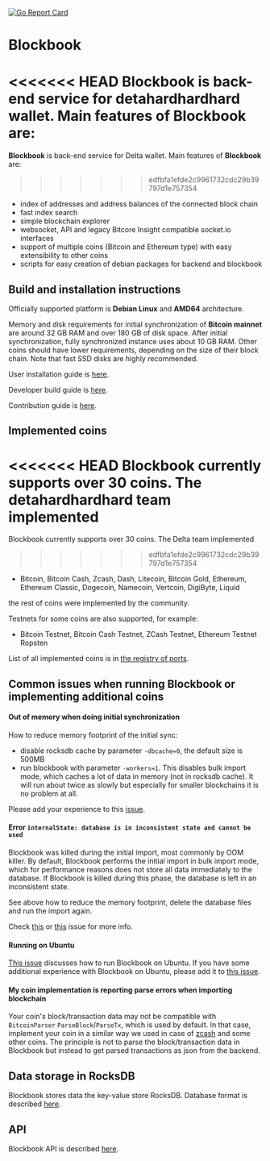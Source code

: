 [![Go Report Card](https://goreportcard.com/badge/detahardhardhard/blockbook)](https://goreportcard.com/report/detahardhardhard/blockbook)

# Blockbook

<<<<<<< HEAD
**Blockbook** is back-end service for detahardhardhard wallet. Main features of **Blockbook** are:
=======
**Blockbook** is back-end service for Delta wallet. Main features of **Blockbook** are:
>>>>>>> edfbfa1efde2c9961732cdc29b39797d1e757354

- index of addresses and address balances of the connected block chain
- fast index search
- simple blockchain explorer
- websocket, API and legacy Bitcore Insight compatible socket.io interfaces
- support of multiple coins (Bitcoin and Ethereum type) with easy extensibility to other coins
- scripts for easy creation of debian packages for backend and blockbook

## Build and installation instructions

Officially supported platform is **Debian Linux** and **AMD64** architecture.

Memory and disk requirements for initial synchronization of **Bitcoin mainnet** are around 32 GB RAM and over 180 GB of disk space. After initial synchronization, fully synchronized instance uses about 10 GB RAM.
Other coins should have lower requirements, depending on the size of their block chain. Note that fast SSD disks are highly
recommended.

User installation guide is [here](https://wiki.detahardhardhard.io/User_manual:Running_a_local_instance_of_detahardhardhard_Wallet_backend_(Blockbook)).

Developer build guide is [here](/docs/build.md).

Contribution guide is [here](CONTRIBUTING.md).

## Implemented coins

<<<<<<< HEAD
Blockbook currently supports over 30 coins. The detahardhardhard team implemented 
=======
Blockbook currently supports over 30 coins. The Delta team implemented 
>>>>>>> edfbfa1efde2c9961732cdc29b39797d1e757354

- Bitcoin, Bitcoin Cash, Zcash, Dash, Litecoin, Bitcoin Gold, Ethereum, Ethereum Classic, Dogecoin, Namecoin, Vertcoin, DigiByte, Liquid

the rest of coins were implemented by the community.

Testnets for some coins are also supported, for example:
- Bitcoin Testnet, Bitcoin Cash Testnet, ZCash Testnet, Ethereum Testnet Ropsten

List of all implemented coins is in [the registry of ports](/docs/ports.md).

## Common issues when running Blockbook or implementing additional coins

#### Out of memory when doing initial synchronization

How to reduce memory footprint of the initial sync: 

- disable rocksdb cache by parameter `-dbcache=0`, the default size is 500MB
- run blockbook with parameter `-workers=1`. This disables bulk import mode, which caches a lot of data in memory (not in rocksdb cache). It will run about twice as slowly but especially for smaller blockchains it is no problem at all.

Please add your experience to this [issue](https://github.com/detahardhardhard/blockbook/issues/43).

#### Error `internalState: database is in inconsistent state and cannot be used`

Blockbook was killed during the initial import, most commonly by OOM killer. 
By default, Blockbook performs the initial import in bulk import mode, which for performance reasons does not store all data immediately to the database. If Blockbook is killed during this phase, the database is left in an inconsistent state. 

See above how to reduce the memory footprint, delete the database files and run the import again. 

Check [this](https://github.com/detahardhardhard/blockbook/issues/89) or [this](https://github.com/detahardhardhard/blockbook/issues/147) issue for more info.

#### Running on Ubuntu

[This issue](https://github.com/detahardhardhard/blockbook/issues/45) discusses how to run Blockbook on Ubuntu. If you have some additional experience with Blockbook on Ubuntu, please add it to [this issue](https://github.com/detahardhardhard/blockbook/issues/45).

#### My coin implementation is reporting parse errors when importing blockchain

Your coin's block/transaction data may not be compatible with `BitcoinParser` `ParseBlock`/`ParseTx`, which is used by default. In that case, implement your coin in a similar way we used in case of [zcash](https://github.com/detahardhardhard/blockbook/tree/master/bchain/coins/zec) and some other coins. The principle is not to parse the block/transaction data in Blockbook but instead to get parsed transactions as json from the backend.

## Data storage in RocksDB

Blockbook stores data the key-value store RocksDB. Database format is described [here](/docs/rocksdb.md).

## API

Blockbook API is described [here](/docs/api.md).
